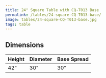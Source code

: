 ```yaml
---
title: 24" Square Table with CQ-T013 Base
permalink: /tables/24-square-CQ-T013-base/
image: tables/24-square-CQ-T013-base.jpg
tags: table
---
```





## Dimensions

Height | Diameter | Base Spread
-------|----------|------------
42"    | 30"      | 30"